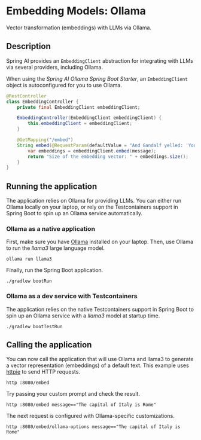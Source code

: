 # Embedding Models: Ollama

Vector transformation (embeddings) with LLMs via Ollama.

## Description

Spring AI provides an `EmbeddingClient` abstraction for integrating with LLMs via several providers, including Ollama.

When using the _Spring AI Ollama Spring Boot Starter_, an `EmbeddingClient` object is autoconfigured for you to use Ollama.

```java
@RestController
class EmbeddingController {
    private final EmbeddingClient embeddingClient;

    EmbeddingController(EmbeddingClient embeddingClient) {
        this.embeddingClient = embeddingClient;
    }

    @GetMapping("/embed")
    String embed(@RequestParam(defaultValue = "And Gandalf yelled: 'You shall not pass!'") String message) {
        var embeddings = embeddingClient.embed(message);
        return "Size of the embedding vector: " + embeddings.size();
    }
}
```

## Running the application

The application relies on Ollama for providing LLMs. You can either run Ollama locally on your laptop, or rely on the Testcontainers support in Spring Boot to spin up an Ollama service automatically.

### Ollama as a native application

First, make sure you have [Ollama](https://ollama.ai) installed on your laptop.
Then, use Ollama to run the _llama3_ large language model.

```shell
ollama run llama3
```

Finally, run the Spring Boot application.

```shell
./gradlew bootRun
```

### Ollama as a dev service with Testcontainers

The application relies on the native Testcontainers support in Spring Boot to spin up an Ollama service with a _llama3_ model at startup time.

```shell
./gradlew bootTestRun
```

## Calling the application

You can now call the application that will use Ollama and llama3 to generate a vector representation (embeddings) of a default text.
This example uses [httpie](https://httpie.io) to send HTTP requests.

```shell
http :8080/embed
```

Try passing your custom prompt and check the result.

```shell
http :8080/embed message=="The capital of Italy is Rome"
```

The next request is configured with Ollama-specific customizations.

```shell
http :8080/embed/ollama-options message=="The capital of Italy is Rome"
```
